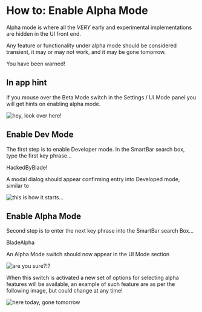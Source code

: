 # How to: Enable Alpha Mode

Alpha mode is where all the *VERY* early and experimental implementations are hidden in the UI front end.

Any feature or functionality under alpha mode should be considered transient, it may or may not work, and it may be gone tomorrow. 

You have been warned!

## In app hint

If you mouse over the Beta Mode switch in the Settings / UI Mode panel you will get hints on enabling alpha mode.

![hey, look over here!](/_static/howto/alpha/alpha1.png)

## Enable Dev Mode

The first step is to enable Developer mode. In the SmartBar search box, type the first key phrase...

HackedByBlade!

A modal dialog should appear confirming entry into Developed mode, similar to 

![this is how it starts...](/_static/howto/alpha/alpha2.png)

## Enable Alpha Mode

Second step is to enter the next key phrase into the SmartBar search Box...

BladeAlpha

An Alpha Mode switch should now appear in the UI Mode section

![are you sure?!?](/_static/howto/alpha/alpha3.png)

When this switch is activated a new set of options for selecting alpha features will be available, an example of such feature are as per the following image, but could change at any time!

![here today, gone tomorrow](/_static/howto/alpha/alpha4.png)
